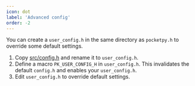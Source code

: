 ```yaml
---
icon: dot
label: 'Advanced config'
order: -2
---
```


You can create a `user_config.h` in the same directory as `pocketpy.h` to override some default settings.

1. Copy [src/config.h](https://github.com/blueloveTH/pocketpy/blob/main/src/config.h) and rename it to `user_config.h`.
2. Define a macro `PK_USER_CONFIG_H` in `user_config.h`. This invalidates the default `config.h` and enables your `user_config.h`.
3. Edit `user_config.h` to override default settings.